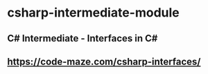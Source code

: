 # csharp-intermediate-module
## C# Intermediate - Interfaces in C#

## https://code-maze.com/csharp-interfaces/
